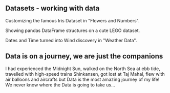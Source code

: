 ## Datasets - working with data
Customizing the famous Iris Dataset in "Flowers and Numbers".

Showing pandas DataFrame structures on a cute LEGO dataset.

Dates and Time turned into Wind discovery in "Weather Data".
## Data is on a journey, we are just the companions
I had experienced the Midnight Sun, walked on the North Sea at ebb tide, travelled with high-speed trains Shinkansen, got lost at Taj Mahal, flew with air balloons and aircrafts but Data is the most amazing journey of my life! We never know where the Data is going to take us...
